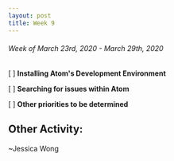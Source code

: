 ```yaml
---
layout: post
title: Week 9
---
```


###### Week of March 23rd, 2020 - March 29th, 2020 

[ ] **Installing Atom's Development Environment** 

[ ] **Searching for issues within Atom**

[ ] **Other priorities to be determined**

**Other Activity**: 
-

~Jessica Wong